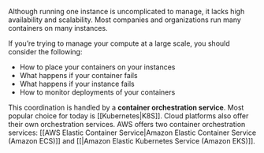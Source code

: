 Although running one instance is uncomplicated to manage, it lacks high availability and scalability. Most companies and organizations run many containers on many instances.
  
If you’re trying to manage your compute at a large scale, you should consider the following:
- How to place your containers on your instances
- What happens if your container fails
- What happens if your instance fails
- How to monitor deployments of your containers

This coordination is handled by a **container orchestration service**. Most popular choice for today is [[Kubernetes|K8S]]. Cloud platforms also offer their own orchestration services. AWS offers two container orchestration services: [[AWS Elastic Container Service|Amazon Elastic Container Service (Amazon ECS)]] and [[|Amazon Elastic Kubernetes Service (Amazon EKS)]].